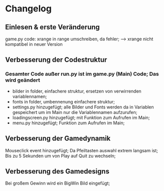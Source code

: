 # Changelog
## Einlesen & erste Veränderung
game.py code: xrange in range umschreiben, da fehler;
--> xrange nicht kompatibel in neuer Version

## Verbesserung der Codestruktur
### Gesamter Code außer run.py ist im game.py (Main) Code; Das wird geändert
* bilder in folder, einfachere struktur, ersetzen von verwirrenden variablennamen; 
* fonts in folder, umbennenung einfachere struktur;
* settings.py hinzugefügt; alle Bilder und Fonts werden da in Variablen gespeichert um im Main nur die Variablennamen aufzurufen; 
* loadingscreen.py hinzugefügt; mit Funktion zum Aufrufen im Main;
* menu.py hinzugefügt; Funktion zum Aufrufen im Main;

## Verbesserung der Gamedynamik
Mouseclick event hinzugefügt; Da Pfeiltasten auswahl extrem langsam ist; Bis zu 5 Sekunden um von Play auf Quit zu wechseln;

## Verbesserung des Gamedesigns
Bei großem Gewinn wird ein BigWin Bild eingefügt;
